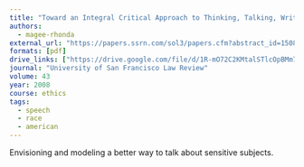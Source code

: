 ```yaml
---
title: "Toward an Integral Critical Approach to Thinking, Talking, Writing, and Teaching About Race"
authors:
  - magee-rhonda
external_url: "https://papers.ssrn.com/sol3/papers.cfm?abstract_id=1508884"
formats: [pdf]
drive_links: ["https://drive.google.com/file/d/1R-mO72C2KMtalSTlcOpBMm7mj5aXoGGK/view?usp=drivesdk"]
journal: "University of San Francisco Law Review"
volume: 43
year: 2008
course: ethics
tags:
  - speech
  - race
  - american
---
```


Envisioning and modeling a better way to talk about sensitive subjects.

